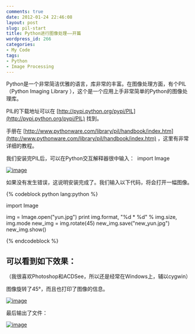 ```yaml
---
comments: true
date: 2012-01-24 22:46:08
layout: post
slug: pil-start
title: Python进行图像处理——开篇
wordpress_id: 266
categories:
- My Code
tags:
- Python
- Image Processing
---
```


Python是一个非常简洁优雅的语言，库非常的丰富。在图像处理方面，有个PIL（Python Imaging Library ），这个是一个应用上手非常简单的Python的图像处理库。

PIL的下载地址可以在 [http://pypi.python.org/pypi/PIL](http://pypi.python.org/pypi/PIL) 找到。

手册在 [http://www.pythonware.com/library/pil/handbook/index.htm](http://www.pythonware.com/library/pil/handbook/index.htm) ，这里有非常详细的教程。

我们安装完PIL后，可以在Python交互解释器很中输入：  import Image

[![image](http://everet.org/wp-content/uploads/2012/01/image_thumb.png)](http://everet.org/wp-content/uploads/2012/01/image.png)

如果没有发生错误，这说明安装完成了。我们输入以下代码，将会打开一幅图像。


{% codeblock python lang:python %}

import Image

img = Image.open("yun.jpg")
print img.format, "%d * %d" % img.size, img.mode
new_img = img.rotate(45)
new_img.save("new_yun.jpg")
new_img.show()

{% endcodeblock %}


<!-- more -->


## **可以看到如下效果：**


（我很喜欢Photoshop和ACDSee，所以还是经常在Windows上，辅以cygwin）

图像旋转了45°，而且也打印了图像的信息。

[![image](http://everet.org/wp-content/uploads/2012/01/image_thumb1.png)](http://everet.org/wp-content/uploads/2012/01/image1.png)

最后输出了文件：

[![image](http://everet.org/wp-content/uploads/2012/01/image_thumb2.png)](http://everet.org/wp-content/uploads/2012/01/image2.png)
